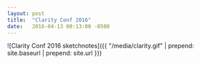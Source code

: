 ```yaml
---
layout: post
title:  "Clarity Conf 2016"
date:   2016-04-13 00:13:00 -0500
---
```


![Clarity Conf 2016 sketchnotes]({{ "/media/clarity.gif" | prepend: site.baseurl | prepend: site.url }})